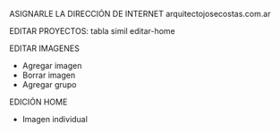 ASIGNARLE LA DIRECCIÓN DE INTERNET
arquitectojosecostas.com.ar

EDITAR PROYECTOS: tabla simil editar-home

EDITAR IMAGENES
- Agregar imagen
- Borrar imagen
- Agregar grupo

EDICIÓN HOME
- Imagen individual
